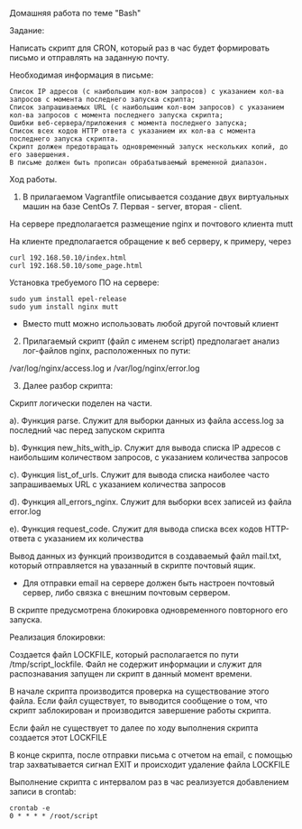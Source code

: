 Домашняя работа по теме "Bash"

Задание:

Написать скрипт для CRON, который раз в час будет формировать письмо и отправлять на заданную почту.

Необходимая информация в письме:

    Список IP адресов (с наибольшим кол-вом запросов) с указанием кол-ва запросов c момента последнего запуска скрипта;
    Список запрашиваемых URL (с наибольшим кол-вом запросов) с указанием кол-ва запросов c момента последнего запуска скрипта;
    Ошибки веб-сервера/приложения c момента последнего запуска;
    Список всех кодов HTTP ответа с указанием их кол-ва с момента последнего запуска скрипта.
    Скрипт должен предотвращать одновременный запуск нескольких копий, до его завершения.
    В письме должен быть прописан обрабатываемый временной диапазон.


Ход работы.

1. В прилагаемом Vagrantfile описывается создание двух виртуальных машин на базе CentOs 7. Первая - server, вторая - client.

На сервере предполагается размещение nginx и почтового клиента mutt

На клиенте предполагается обращение к веб серверу, к примеру, через 

```
curl 192.168.50.10/index.html
curl 192.168.50.10/some_page.html
```

Установка требуемого ПО на сервере:

```
sudo yum install epel-release
sudo yum install nginx mutt
```

* Вместо mutt можно использовать любой другой почтовый клиент

2. Прилагаемый скрипт (файл с именем script) предполагает анализ лог-файлов nginx, расположенных по пути: 

/var/log/nginx/access.log и /var/log/nginx/error.log

3. Далее разбор скрипта:

Скрипт логически поделен на части.

a). Функция parse. Служит для выборки данных из файла access.log за последний час перед запуском скрипта

b). Функция new_hits_with_ip. Служит для вывода списка IP адресов с наибольшим количеством запросов, с указанием количества запросов

c). Функция list_of_urls. Служит для вывода списка наиболее часто запрашиваемых URL с указанием количества запросов

d). Функция all_errors_nginx. Служит для выборки всех записей из файла error.log

e). Функция request_code. Служит для вывода списка всех кодов HTTP-ответа с указанием их количества

Вывод данных из функций производится в создаваемый файл mail.txt, который отправляется на увазанный в скрипте почтовый ящик.

* Для отправки email на сервере должен быть настроен почтовый сервер, либо связка с внешним почтовым сервером.

В скрипте предусмотрена блокировка одновременного повторного его запуска.

Реализация блокировки:

Создается файл LOCKFILE, который располагается по пути /tmp/script_lockfile. Файл не содержит информации и служит для распознавания запущен ли скрипт в 
данный момент времени.

В начале скрипта производится проверка на существование этого файла. Если файл существует, то выводится сообщение о том, что скрипт заблокирован и производится завершение работы скрипта.

Если файл не существует то далее по ходу выполнения скрипта создается этот LOCKFILE

В конце скрипта, после отправки письма с отчетом на email, с помощью trap захватывается сигнал EXIT и происходит удаление файла LOCKFILE

Выполнение скрипта с интервалом раз в час реализуется добавлением записи в crontab:
```
crontab -e
0 * * * * /root/script
```
